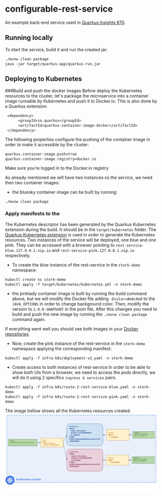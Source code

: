 
# configurable-rest-service
An example back-end service used in [Quarkus Insights #70](https://www.youtube.com/watch?v=l3mLKU3wR2A).


## Running locally
To start the service, build it and run the created jar:
```shell
./mvnw clean package
java -jar target/quarkus-app/quarkus-run.jar
```

## Deploying to Kubernetes
###Build and push the docker images
Before deploy the Kubernetes resources to the cluster, let's package the microservice into a container image runnable by Kubernetes and push it to Docker.io.
This is also done by a Quarkus extension:

```shell
 <dependency>
      <groupId>io.quarkus</groupId>
      <artifactId>quarkus-container-image-docker</artifactId>
 </dependency>
```
The following properties configure the pushing of the container image in order to make it accessible by the cluster:
```properties
quarkus.container-image.push=true
quarkus.container-image.registry=docker.io
```
Make sure you’re logged in to the Docker.io registry

As already mentioned we will have two instances os the service, we need then two container images:
- the bluesky container image can be built by running:
```shell
./mvnw clean package
```

### Apply manifests to the 
The Kubernetes descriptor has been generated by the Quarkus Kubernetes extension during the build. It should be in the `target/kubernetes` folder.
The [Quarkus Kubernetes extension](http://quarkus.io/guides/deploying-to-kubernetes) is used in order to generate the Kubernetes resources.
Two instances of the service will be deployed, one blue and one pink. They can be accessed with a browser pointing to `rest-service-blue.127.0.0.1.nip.io` and `rest-service-pink.127.0.0.1.nip.io` respectively.

- To create the blue instance of the rest-service in the `stork-demo` namespace:
```shell
kubectl create ns stork-demo
kubectl apply -f target/kubernetes/kubernetes.yml -n stork-demo
```

- the pinklady container image is built by running the build command above, but we will modify the Docker file adding `-Dcolor=#e0c0e0` to the `JAVA_OPTIONS` in order to change background color. Then, modify the version to `2.0.0-SNAPSHOT` in the pom file. After this changes you need to build and push the new image by running the `./mvnw clean package` command again.

If everything went well you should see both images in your [Docker repositories](https://hub.docker.com/repositories) 

- Now, create the pink instance of the rest-service in the `stork-demo` namespace applying the corresponding manifest:
```shell
kubectl apply -f infra-k8s/deployment-v2.yaml -n stork-demo
```
- Create access to both instances of rest-service
In order to be able to show both UIs from a browser, we need to access the pods directly, we will do it using 2 specifics `ingress & services` pairs.

```shell
kubectl apply -f infra-k8s/route-2-rest-service-blue.yaml -n stork-demo
kubectl apply -f infra-k8s/route-2-rest-service-pink.yaml -n stork-demo
```

The image bellow shows all the Kubernetes resources created:
![image info](kubernetes-resources.png)




